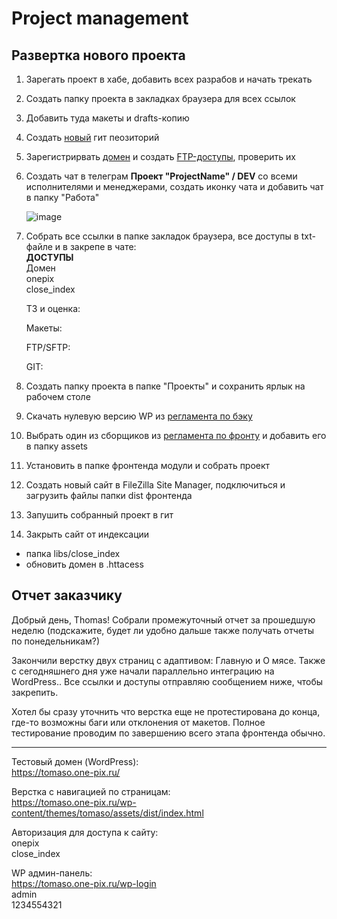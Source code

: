 # Project management

## Развертка нового проекта

1. Зарегать проект в хабе, добавить всех разрабов и начать трекать
2. Создать папку проекта в закладках браузера для всех ссылок
3. Добавить туда макеты и drafts-копию
4. Создать [новый](https://bitbucket.org/repo/create) гит пеозиторий
5. Зарегистрирвать [домен](https://cp.beget.com/domains) и создать [FTP-доступы](https://cp.beget.com/ftp), проверить их
6. Создать чат в телеграм **Проект "ProjectName" / DEV** со всеми исполнителями и менеджерами, создать иконку чата и добавить чат в папку "Работа"
  
    ![image](https://user-images.githubusercontent.com/22715126/140881250-318ef022-872f-4e4a-96c0-47a13fb6fbf0.png)
 
7. Собрать все ссылки в папке закладок браузера, все доступы в txt-файле и в закрепе в чате:  
    **ДОСТУПЫ**  
    Домен  
    onepix  
    close_index
  
    ТЗ и оценка:
  
    Макеты:
  
    FTP/SFTP:
  
    GIT:
7. Создать папку проекта в папке "Проекты" и сохранить ярлык на рабочем столе
8. Скачать нулевую версию WP из [регламента по бэку](https://github.com/dev-kick/wp-theme-rules)
9. Выбрать один из сборщиков из [регламента по фронту](https://github.com/saimon322/frontend-builder-rules) и добавить его в папку assets
10. Установить в папке фронтенда модули и собрать проект
11. Создать новый сайт в FileZilla Site Manager, подключиться и загрузить файлы папки dist фронтенда
12. Запушить собранный проект в гит
13. Закрыть сайт от индексации
  - папка libs/close_index
  - обновить домен в .httacess

## Отчет заказчику

Добрый день, Thomas!
Собрали промежуточный отчет за прошедшую неделю (подскажите, будет ли удобно дальше также получать отчеты по понедельникам?)

Закончили верстку двух страниц с адаптивом: 
Главную и О мясе. Также с сегодняшнего дня уже начали параллельно интеграцию на WordPress.. Все ссылки и доступы отправляю сообщением ниже, чтобы закрепить.

Хотел бы сразу уточнить что верстка еще не протестирована до конца, где-то возможны баги или отклонения от макетов. Полное тестирование проводим по завершению всего этапа фронтенда обычно.

---

Тестовый домен (WordPress):  
https://tomaso.one-pix.ru/

Верстка с навигацией по страницам:  
https://tomaso.one-pix.ru/wp-content/themes/tomaso/assets/dist/index.html

Авторизация для доступа к сайту:  
onepix  
close_index

WP админ-панель:  
https://tomaso.one-pix.ru/wp-login  
admin  
1234554321
